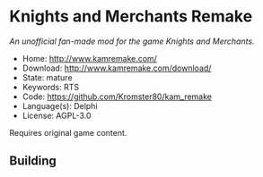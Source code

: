 # Knights and Merchants Remake

_An unofficial fan-made mod for the game Knights and Merchants._

- Home: http://www.kamremake.com/
- Download: http://www.kamremake.com/download/
- State: mature
- Keywords: RTS
- Code: https://github.com/Kromster80/kam_remake
- Language(s): Delphi
- License: AGPL-3.0

Requires original game content.

## Building

